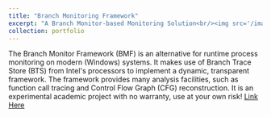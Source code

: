 ```yaml
---
title: "Branch Monitoring Framework"
excerpt: "A Branch Monitor-based Monitoring Solution<br/><img src='/images/500x300.png'>"
collection: portfolio
---
```


The Branch Monitor Framework (BMF) is an alternative for runtime process monitoring on modern (Windows) systems. It makes use of Branch Trace Store (BTS) from Intel's processors to implement a dynamic, transparent framework. The framework provides many analysis facilities, such as function call tracing and Control Flow Graph (CFG) reconstruction. It is an experimental academic project with no warranty, use at your own risk! [Link Here](https://github.com/marcusbotacin/BranchMonitoringProject)
